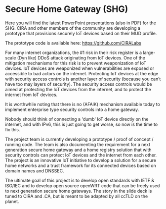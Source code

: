# Secure Home Gateway (SHG)

Here you will find the latest PowerPoint presentations (also in PDF) for the SHG.  CIRA and other members of the community are developing a prototype that provisions securely IoT devices based on their MUD profile.

The prototype code is available here: https://github.com/CIRALabs

For many internet organizations, the #1 risk in their risk register is a large-scale (Dyn like) DDoS attack originating from IoT devices.  One of the mitigation mechanisms for this risk is to prevent weaponization of IoT devices.  IoT devices are weaponized when vulnerabilities are exposed or accessible to bad actors on the internet.  Protecting IoT devices at the edge with security access controls is another layer of security (because you can’t have too may layers of security). The security access controls would be aimed at protecting the IoT devices from the internet, and to protect the internet from IoT devices.  

It is worthwhile noting that there is no (AFAIK) mechanism available today to implement enterprise type security controls into a home gateway.

Nobody should think of connecting a 'dumb' IoT device directly on the internet, and with IPv6, this is just going to get worse, so now is the time to fix this.

The project team is currently developing a prototype / proof of concept / running code.  The team is also documenting the requirement for a next generation secure home gateway and a home registry solution that with security controls can protect IoT devices and the internet from each other.  The project is an innovative IoT initiative to develop a solution for a secure home networks and a trust framework for its connected devices based on domain names and DNSSEC.

The ultimate goal of this project is to develop open standards with IETF & ISO/IEC and to develop open source openWRT code that can be freely used to next generation secure home gateways.  The story in the slide deck is tuned to CIRA and .CA, but is meant to be adapted by all ccTLD on the planet.
